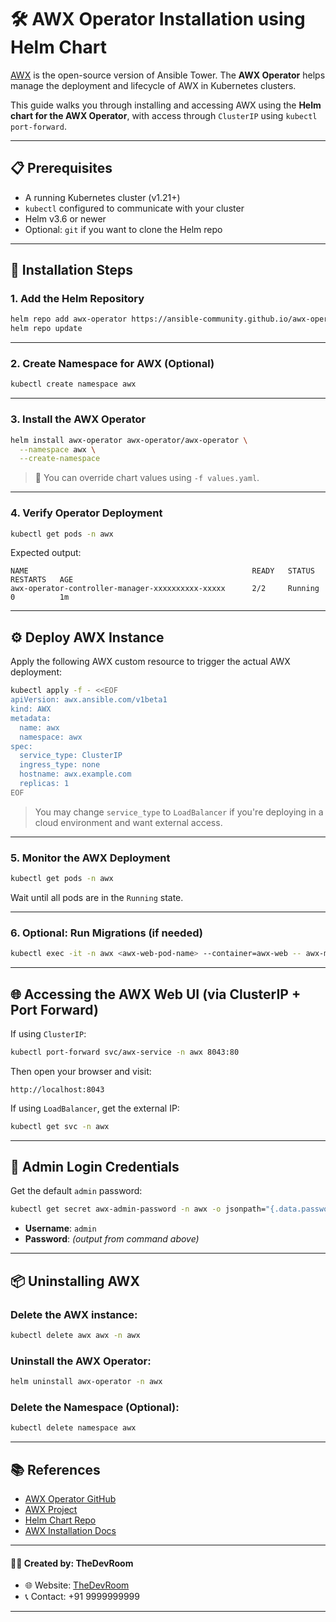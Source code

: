 # 🛠️ AWX Operator Installation using Helm Chart

[AWX](https://github.com/ansible/awx) is the open-source version of Ansible Tower. The **AWX Operator** helps manage the deployment and lifecycle of AWX in Kubernetes clusters.

This guide walks you through installing and accessing AWX using the **Helm chart for the AWX Operator**, with access through `ClusterIP` using `kubectl port-forward`.

---

## 📋 Prerequisites

- A running Kubernetes cluster (v1.21+)
- `kubectl` configured to communicate with your cluster
- Helm v3.6 or newer
- Optional: `git` if you want to clone the Helm repo

---

## 🚀 Installation Steps

### 1. Add the Helm Repository

```bash
helm repo add awx-operator https://ansible-community.github.io/awx-operator-helm/
helm repo update
```

---

### 2. Create Namespace for AWX (Optional)

```bash
kubectl create namespace awx
```

---

### 3. Install the AWX Operator

```bash
helm install awx-operator awx-operator/awx-operator \
  --namespace awx \
  --create-namespace
```

> 🔧 You can override chart values using `-f values.yaml`.

---

### 4. Verify Operator Deployment

```bash
kubectl get pods -n awx
```

Expected output:

```
NAME                                                  READY   STATUS    RESTARTS   AGE
awx-operator-controller-manager-xxxxxxxxxx-xxxxx      2/2     Running   0          1m
```

---

## ⚙️ Deploy AWX Instance

Apply the following AWX custom resource to trigger the actual AWX deployment:

```bash
kubectl apply -f - <<EOF
apiVersion: awx.ansible.com/v1beta1
kind: AWX
metadata:
  name: awx
  namespace: awx
spec:
  service_type: ClusterIP
  ingress_type: none
  hostname: awx.example.com
  replicas: 1
EOF
```

> You may change `service_type` to `LoadBalancer` if you're deploying in a cloud environment and want external access.

---

### 5. Monitor the AWX Deployment

```bash
kubectl get pods -n awx
```

Wait until all pods are in the `Running` state.

---

### 6. Optional: Run Migrations (if needed)

```bash
kubectl exec -it -n awx <awx-web-pod-name> --container=awx-web -- awx-manage migrate --noinput
```

---

## 🌐 Accessing the AWX Web UI (via ClusterIP + Port Forward)

If using `ClusterIP`:

```bash
kubectl port-forward svc/awx-service -n awx 8043:80
```

Then open your browser and visit:

```
http://localhost:8043
```

If using `LoadBalancer`, get the external IP:

```bash
kubectl get svc -n awx
```

---

## 🔐 Admin Login Credentials

Get the default `admin` password:

```bash
kubectl get secret awx-admin-password -n awx -o jsonpath="{.data.password}" | base64 --decode && echo
```

- **Username**: `admin`
- **Password**: *(output from command above)*

---

## 📦 Uninstalling AWX

### Delete the AWX instance:

```bash
kubectl delete awx awx -n awx
```

### Uninstall the AWX Operator:

```bash
helm uninstall awx-operator -n awx
```

### Delete the Namespace (Optional):

```bash
kubectl delete namespace awx
```

---

## 📚 References

- [AWX Operator GitHub](https://github.com/ansible/awx-operator)
- [AWX Project](https://github.com/ansible/awx)
- [Helm Chart Repo](https://ansible-community.github.io/awx-operator-helm/)
- [AWX Installation Docs](https://github.com/ansible/awx/blob/devel/INSTALL.md)

---
#### 👨‍💻 Created by: TheDevRoom

- 🌐 Website: [TheDevRoom](https://github.com/localhost-devel/localhost-devel/blob/master/README.md)
- 📞 Contact: +91 9999999999
---